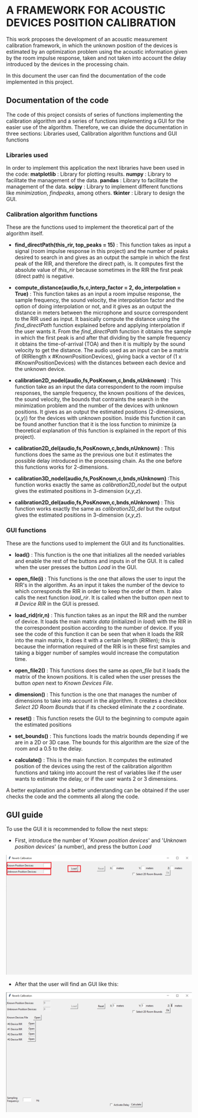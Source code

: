 # A FRAMEWORK FOR ACOUSTIC DEVICES POSITION CALIBRATION
This work proposes the development of an acoustic measurement calibration framework, in which the unknown position of the devices is estimated by an optimization problem using the acoustic information given by the room impulse response, taken and not taken into account the delay introduced by the devices in the processing chain. 

In this document the user can find the documentation of the code implemented in this project. 

## Documentation of the code
The code of this project consists of series of functions implementing the calibration algorithm and a series of functions implementing a GUI for the easier use of the algorithm. Therefore, we can divide the documentation in three sections: Libraries used, Calibration algorithm functions and GUI functions 

### Libraries used

In order to implement this application the next libraries have been used in the code:
**matplotlib** : Library for plotting results. 
**numpy** : Library to facilitate the management of the data.
**pandas** : Library to facilitate the management of the data.
**scipy** : Library to implement different functions like *minimization*, *findpeaks*, among others.
**tkinter** : Library to design the GUI.

### Calibration algorithm functions

These are the functions used to implement the theoretical part of the algorithm itself.
- **find_directPath(this_rir, top_peaks = 15)** : This function takes as input a signal (room impulse response in this project) and the number of peaks desired to search in and gives as an output the sample in which the first peak of the RIR, and therefore the direct path, is. It computes first the absolute value of *this_rir* because sometimes in the RIR the first peak (direct path) is negative.

- **compute_distance(audio,fs,c,interp_factor = 2, do_interpolation = True)** : This function takes as an input a room impulse response, the sample frequency, the sound velocity, the interpolation factor and the option of doing interpolation or not, and it gives as an output the distance in meters between the microphone and source correspondent to the RIR used as input. It basically compute the distance using the *find_directPath* function explained before and applying interpolation if the user wants it. From the *find_directPath* function it obtains the sample in which the first peak is and after that dividing by the sample frequency it obtains the time-of-arrival (TOA) and then it is multiply by the sound velocity to get the distance. The audio used as an input can be a matrix of (RIRlength x #KnownPositionDevices), giving back a vector of (1 x #KnownPositionDevices) with the distances between each device and the unknown device.

- **calibration2D_nodel(audio,fs,PosKnown,c,bnds,nUnknown)** : This function take as an input the data correspondent to the room impulse responses, the sample frequency, the known positions of the devices, the sound velocity, the bounds that contraints the search in the minimization problem and the number of the devices with unknown positions. It gives as an output the estimated positions (2-dimensions, (*x*,*y*)) for the devices with unknown position. Inside this function it can be found another function that it is the loss function to minimize (a theoretical explanation of this function is explained in the report of this project).

- **calibration2D_del(audio,fs,PosKnown,c,bnds,nUnknown)** : This functions does the same as the previous one but it estimates the possible delay introduced in the processing chain. As the one before this functions works for 2-dimensions. 

- **calibration3D_nodel(audio,fs,PosKnown,c,bnds,nUnknown)** :This function works exactly the same as *calibration2D_nodel* but the output gives the estimated positions in 3-dimension (*x*,*y*,*z*). 

- **calibration2D_del(audio,fs,PosKnown,c,bnds,nUnknown)** : This function works exactly the same as *calibration2D_del* but the output gives the estimated positions in 3-dimension (*x*,*y*,*z*). 


### GUI functions

These are the functions used to implement the GUI and its functionalities.
- **load()** : This function is the one that initializes all the needed variables and enable the rest of the buttons and inputs in of the GUI. It is called when the user presses the button *Load* in the GUI.

- **open_file(i)** : This functions is the one that allows the user to input the RIR's in the algorithm. As an input it takes the number of the device to which corresponds the RIR in order to keep the order of them. It also calls the next function *load_rir*. It is called when the button *open* next to *# Device RIR* in the GUI is pressed.

- **load_rid(rir,n)** : This function takes as an input the RIR and the number of device. It loads the main matrix *data* (initialized in *load*) with the RIR in the correspondent position according to the number of device. If you see the code of this function it can be seen that when it loads the RIR into the main matrix, it does it with a certain length (*RIRlen*); this is because the information required of the RIR is in these first samples and taking a bigger number of samples would increase the computation time. 

- **open_file2()** : This functions does the same as *open_file* but it loads the matrix of the known positions. It is called when the user presses the button *open* next to *Known Devices File*. 

- **dimension()** : This function is the one that manages the number of dimensions to take into account in the algorithm. It creates a checkbox *Select 2D Room Bounds* that if its checked eliminate the *z* coordinate. 

- **reset()** : This function resets the GUI to the beginning to compute again the estimated positions 

- **set_bounds()** : This functions loads the matrix bounds depending if we are in a 2D or 3D case. The bounds for this algorithm are the size of the room and a 0.5 to the delay.

- **calculate()** : This is the main function. It computes the estimated position of the devices using the rest of the calibration algorithm functions and taking into account the rest of variables like if the user wants to estimate the delay, or if the user wants 2 or 3 dimensions.

A better explanation and a better understanding can be obtained if the user checks the code and the comments all along the code.


## GUI guide

To use the GUI it is recommended to follow the next steps:

- First, introduce the number of '*Known position devices*' and '*Unknown position devices*' (a number), and press the button *Load*

![GUI1](images/GUI1.PNG)

- After that the user will find an GUI like this:

![GUI1](images/GUI2.PNG)

